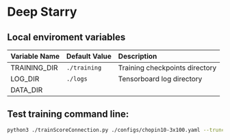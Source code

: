 
# Deep Starry

## Local enviroment variables

Variable Name								| Default Value			| Description
:--											| :--					| :--
TRAINING_DIR								| `./training`			| Training checkpoints directory
LOG_DIR										| `./logs`				| Tensorboard log directory
DATA_DIR									|						|

## Test training command line:

```bash
python3 ./trainScoreConnection.py ./configs/chopin10-3x100.yaml --truncate=2
```
